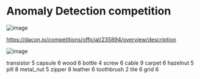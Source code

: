# Anomaly Detection competition

![image](https://user-images.githubusercontent.com/70372577/161363502-ff549803-7d16-4444-be05-c3dde0a60560.png)

https://dacon.io/competitions/official/235894/overview/description

![image](https://user-images.githubusercontent.com/70372577/161364638-f0d10dd1-40ca-4b3b-9987-0bbcab8d026a.png)

transistor
5
capsule
6
wood
6
bottle
4
screw
6
cable
9
carpet
6
hazelnut
5
pill
8
metal_nut
5
zipper
8
leather
6
toothbrush
2
tile
6
grid
6
